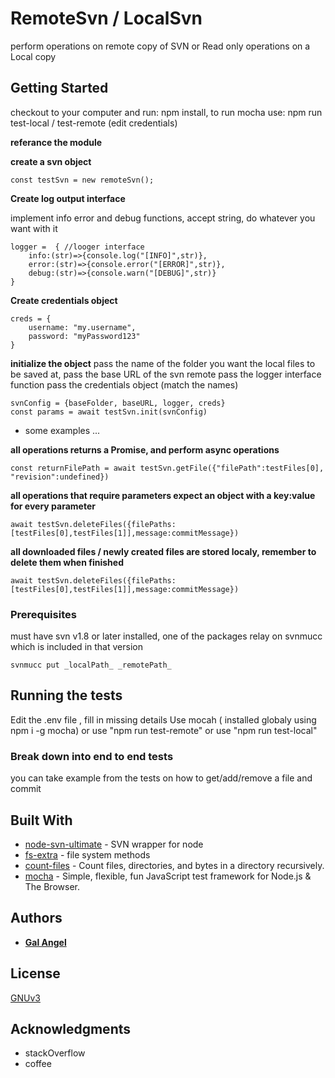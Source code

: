 # RemoteSvn / LocalSvn

perform operations on remote copy of SVN or Read only operations on a Local copy

## Getting Started

checkout to your computer and run: npm install, to run mocha use: npm run test-local / test-remote (edit credentials)

**referance the module**

**create a svn object**
```
const testSvn = new remoteSvn();
```
**Create log output interface**

implement info error and debug functions, accept string, do whatever you want with it
```
logger =  { //looger interface
    info:(str)=>{console.log("[INFO]",str)},
    error:(str)=>{console.error("[ERROR]",str)},
    debug:(str)=>{console.warn("[DEBUG]",str)}
}
```
**Create credentials object**
```
creds = {
    username: "my.username",
    password: "myPassword123"
}
```
**initialize the object**
pass the name of the folder you want the local files to be saved at,
pass the base URL of the svn remote
pass the logger interface function
pass the credentials object
(match the names)
```
svnConfig = {baseFolder, baseURL, logger, creds}
const params = await testSvn.init(svnConfig)
```

+ some examples ...

**all operations returns a Promise, and perform async operations**
```
const returnFilePath = await testSvn.getFile({"filePath":testFiles[0], "revision":undefined})
```

**all operations that require parameters expect an object with a key:value for every parameter**
```
await testSvn.deleteFiles({filePaths:[testFiles[0],testFiles[1]],message:commitMessage})
```

**all downloaded files / newly created files are stored localy, remember to delete them when finished**
```
await testSvn.deleteFiles({filePaths:[testFiles[0],testFiles[1]],message:commitMessage})
```

### Prerequisites
must have svn v1.8 or later installed, one of the packages relay on svnmucc which is included
in that version

```
svnmucc put _localPath_ _remotePath_
```

## Running the tests
Edit the .env file , fill in missing details
Use mocah ( installed globaly using npm i -g mocha)
or use  "npm run test-remote"
or use  "npm run test-local"

### Break down into end to end tests
you can take example from the tests on how to get/add/remove a file and commit


## Built With
* [node-svn-ultimate](https://www.npmjs.com/package/node-svn-ultimate) - SVN wrapper for node
* [fs-extra](https://www.npmjs.com/package/fs-extra) - file system methods
* [count-files](https://www.npmjs.com/package/count-files) - Count files, directories, and bytes in a directory recursively.
* [mocha](https://www.npmjs.com/package/mocha) - Simple, flexible, fun JavaScript test framework for Node.js & The Browser.


## Authors
* **[Gal Angel](gal0angel@gmail.com)**

## License
[GNUv3](/LICENCE.md)

## Acknowledgments
* stackOverflow
* coffee
